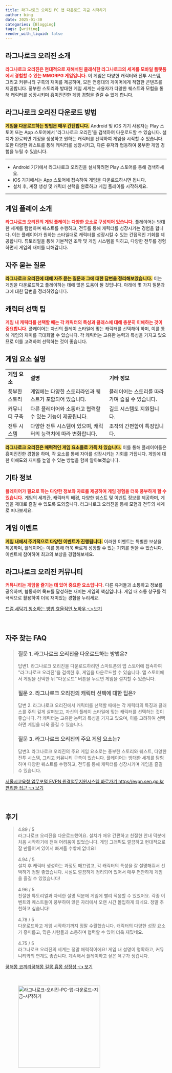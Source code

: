 ```yaml
---
title: 라그나로크 오리진 PC 앱 다운로드 지금 시작하기
author: bing
date: 2025-01-30
categories: [Blogging]
tags: [writing]
render_with_liquid: false
---
```



<h2 id='라그나로크_오리진_소개'>라그나로크 오리진 소개</h2>

<p><b><span style="color: #ee2323;">라그나로크 오리진은 현대적으로 재해석된 클래식한 라그나로크의 세계를 모바일 플랫폼에서 경험할 수 있는 MMORPG 게임입니다.</span></b> 이 게임은 다양한 캐릭터와 전투 시스템, 그리고 커뮤니티 구축의 재미를 제공하며, 모든 연령대의 게이머에게 적합한 콘텐츠를 제공합니다. 풍부한 스토리와 방대한 게임 세계는 사용자가 다양한 퀘스트와 모험을 통해 캐릭터를 성장시키며 흥미진진한 게임 경험을 즐길 수 있게 합니다.</p>

<h2 id='다운로드_방법'>라그나로크 오리진 다운로드 방법</h2>

<p><b><span style="background-color: #ffe066;">게임을 다운로드하는 방법은 매우 간단합니다.</span></b> Android 및 iOS 기기 사용자는 Play 스토어 또는 App 스토어에서 '라그나로크 오리진'을 검색하여 다운로드할 수 있습니다. 설치가 완료되면 계정을 생성하고 원하는 캐릭터를 선택하여 게임을 시작할 수 있습니다. 또한 다양한 퀘스트를 통해 캐릭터를 성장시키고, 다른 유저와 협동하여 풍부한 게임 경험을 누릴 수 있습니다.</p>

<hr />

<ul>
    <li>Android 기기에서 라그나로크 오리진을 설치하려면 Play 스토어를 통해 검색하세요.</li>
    <li>iOS 기기에서는 App 스토어에 접속하여 게임을 다운로드하시면 됩니다.</li>
    <li>설치 후, 계정 생성 및 캐릭터 선택을 완료하고 게임 플레이를 시작하세요.</li>
</ul>

<hr />

<h2 id='게임_플레이_소개'>게임 플레이 소개</h2>

<p><b><span style="color: #ee2323;">라그나로크 오리진의 게임 플레이는 다양한 요소로 구성되어 있습니다.</span></b> 플레이어는 방대한 세계를 탐험하며 퀘스트를 수행하고, 전투를 통해 캐릭터를 성장시키는 경험을 합니다. 이는 플레이어가 원하는 스타일대로 캐릭터를 성장시킬 수 있는 간접적인 기회를 제공합니다. 튜토리얼을 통해 기본적인 조작 및 게임 시스템을 익히고, 다양한 전투를 경험하면서 게임의 재미를 더해갑니다.</p>

<h2 id='자주_묻는_질문'>자주 묻는 질문</h2>

<p><b><span style="background-color: #ffe066;">라그나로크 오리진에 대해 자주 묻는 질문과 그에 대한 답변을 정리해보았습니다.</span></b> 이는 게임을 다운로드하고 플레이하는 데에 많은 도움이 될 것입니다. 아래에 몇 가지 질문과 그에 대한 답변을 정리하였습니다.</p>

<h2 id='캐릭터_선택_팁'>캐릭터 선택 팁</h2>

<p><b><span style="color: #ee2323;">게임 내 캐릭터를 선택할 때는 각 캐릭터의 특성과 클래스에 대해 충분히 이해하는 것이 중요합니다.</span></b> 플레이어는 자신의 플레이 스타일에 맞는 캐릭터를 선택해야 하며, 이를 통해 게임의 재미를 극대화할 수 있습니다. 각 캐릭터는 고유한 능력과 특성을 가지고 있으므로 이를 고려하여 선택하는 것이 좋습니다.</p>

<h2 id='게임_요소_설명'>게임 요소 설명</h2>

<table>
    <tr>
        <td><b>게임 요소</b></td>
        <td><b>설명</b></td>
        <td><b>기타 정보</b></td>
    </tr>
    <tr>
        <td>풍부한 스토리</td>
        <td>게임에는 다양한 스토리라인과 퀘스트가 포함되어 있습니다.</td>
        <td>플레이어는 스토리를 따라가며 즐길 수 있습니다.</td>
    </tr>
    <tr>
        <td>커뮤니티 구축</td>
        <td>다른 플레이어와 소통하고 협력할 수 있는 기능이 제공됩니다.</td>
        <td>길드 시스템도 지원됩니다.</td>
    </tr>
    <tr>
        <td>전투 시스템</td>
        <td>다양한 전투 시스템이 있으며, 캐릭터의 능력치에 따라 변화합니다.</td>
        <td>조작의 간편함이 특징입니다.</td>
    </tr>
</table>

<p><b><span style="background-color: #ffe066;">라그나로크 오리진은 매력적인 게임 요소들로 가득 차 있습니다.</span></b> 이를 통해 플레이어들은 흥미진진한 경험을 하며, 각 요소를 통해 자아를 성장시키는 기회를 가집니다. 게임에 대한 이해도와 재미를 높일 수 있는 방법을 함께 알아보겠습니다.</p>

<h2 id='기타_정보'>기타 정보</h2>

<p><b><span style="color: #ee2323;">플레이어가 필요로 하는 다양한 정보와 자료를 제공하여 게임 경험을 더욱 풍부하게 할 수 있습니다.</span></b> 게임의 세계관, 캐릭터의 배경, 다양한 퀘스트 및 이벤트 정보를 제공하며, 게임을 제대로 즐길 수 있도록 도와줍니다. 라그나로크 오리진을 통해 모험과 전투의 세계로 떠나보세요.</p>

<h2 id='게임_이벤트'>게임 이벤트</h2>

<p><b><span style="background-color: #ffe066;">게임 내에서 주기적으로 다양한 이벤트가 진행됩니다.</span></b> 이러한 이벤트는 특별한 보상을 제공하며, 플레이어는 이를 통해 더욱 빠르게 성장할 수 있는 기회를 얻을 수 있습니다. 이벤트에 참여하여 최고의 보상을 경험해보세요.</p>

<h2 id='라그나로크_오리진_커뮤니티'>라그나로크 오리진 커뮤니티</h2>

<p><b><span style="color: #ee2323;">커뮤니티는 게임을 즐기는 데 있어 중요한 요소입니다.</span></b> 다른 유저들과 소통하고 정보를 공유하며, 협동하여 목표를 달성하는 재미는 게임의 핵심입니다. 게임 내 소통 창구를 적극적으로 활용하여 더욱 재미있는 경험을 누리세요.</p>


<p><a class="click-button" title="드럼 세탁기 청소하는 방법 효율적인 노하우" href="https://blackassets.github.io/posts/%EB%93%9C%EB%9F%BC-%EC%84%B8%ED%83%81%EA%B8%B0-%EC%B2%AD%EC%86%8C%ED%95%98%EB%8A%94-%EB%B0%A9%EB%B2%95-%ED%9A%A8%EC%9C%A8%EC%A0%81%EC%9D%B8-%EB%85%B8%ED%95%98%EC%9A%B0/" rel="dofollow">드럼 세탁기 청소하는 방법 효율적인 노하우 👈 보기</a></p><br>
<h2 id='자주_찾는_FAQ'>자주 찾는 FAQ</h2>
<div itemscope="" itemtype="https://schema.org/FAQPage"> 
<blockquote> 
<div itemscope="" itemprop="mainEntity" itemtype="https://schema.org/Question"> 
<h3 itemprop="name">질문 1. 라그나로크 오리진을 다운로드하는 방법은?</h3> 
<div itemscope="" itemprop="acceptedAnswer" itemtype="https://schema.org/Answer"> 
<span itemprop="text"> 
<p>답변1. 라그나로크 오리진을 다운로드하려면 스마트폰의 앱 스토어에 접속하여 "라그나로크 오리진"을 검색한 후, 게임을 다운로드할 수 있습니다. 앱 스토어에서 게임을 선택한 뒤 "다운로드" 버튼을 누르면 게임을 설치할 수 있습니다.</p> 
</span> 
</div> 
</div> 
<div itemscope="" itemprop="mainEntity" itemtype="https://schema.org/Question"> 
<h3 itemprop="name">질문 2. 라그나로크 오리진의 캐릭터 선택에 대한 팁은?</h3> 
<div itemscope="" itemprop="acceptedAnswer" itemtype="https://schema.org/Answer"> 
<span itemprop="text"> 
<p>답변 2. 라그나로크 오리진에서 캐릭터를 선택할 때에는 각 캐릭터의 특징과 클래스를 주의 깊게 살펴보고, 자신의 플레이 스타일에 맞는 캐릭터를 선택하는 것이 좋습니다. 각 캐릭터는 고유한 능력과 특성을 가지고 있으며, 이를 고려하여 선택하면 게임을 더욱 즐길 수 있습니다.</p> 
</span> 
</div> 
</div> 
<div itemscope="" itemprop="mainEntity" itemtype="https://schema.org/Question"> 
<h3 itemprop="name">질문 3. 라그나로크 오리진의 주요 게임 요소는?</h3> 
<div itemscope="" itemprop="acceptedAnswer" itemtype="https://schema.org/Answer"> 
<span itemprop="text"> 
<p>답변3. 라그나로크 오리진의 주요 게임 요소로는 풍부한 스토리와 퀘스트, 다양한 전투 시스템, 그리고 커뮤니티 구축이 있습니다. 플레이어는 방대한 세계를 탐험하며 다양한 퀘스트를 수행하고, 전투를 통해 캐릭터를 성장시키며 게임을 즐길 수 있습니다.</p> 
</span> 
</div> 
</div> 
</blockquote> 
</div>
<p><a class="click-button" title="서울시교육청 업무포털 EVPN 원격업무지원시스템 바로가기 https//evpn.sen.go.kr 편리한 접근" href="https://blackassets.github.io/posts/%EC%84%9C%EC%9A%B8%EC%8B%9C%EA%B5%90%EC%9C%A1%EC%B2%AD-%EC%97%85%EB%AC%B4%ED%8F%AC%ED%84%B8-EVPN-%EC%9B%90%EA%B2%A9%EC%97%85%EB%AC%B4%EC%A7%80%EC%9B%90%EC%8B%9C%EC%8A%A4%ED%85%9C-%EB%B0%94%EB%A1%9C%EA%B0%80%EA%B8%B0-httpsevpn.sen.go.kr-%ED%8E%B8%EB%A6%AC%ED%95%9C-%EC%A0%91%EA%B7%BC/" rel="dofollow">서울시교육청 업무포털 EVPN 원격업무지원시스템 바로가기 https//evpn.sen.go.kr 편리한 접근 👈 보기</a></p><br>
<h2 id='후기'>후기</h2>
<div itemscope itemtype="https://schema.org/Product">
  <blockquote>
  <div itemprop="review" itemscope itemtype="https://schema.org/Review">
      <div itemprop="reviewRating" itemscope itemtype="https://schema.org/Rating"> <span itemprop="ratingValue">4.89</span> / <span itemprop="bestRating">5</span> </div>
      <span itemprop="reviewBody">라그나로크 오리진을 다운로드했어요. 설치가 매우 간편하고 친절한 안내 덕분에 처음 시작하기에 전혀 어려움이 없었습니다. 게임 그래픽도 깔끔하고 현대적으로 잘 만들어져 있어서 빠져들 수밖에 없네요!</span>
  </div>
  <br>
  <div itemprop="review" itemscope itemtype="https://schema.org/Review">
      <div itemprop="reviewRating" itemscope itemtype="https://schema.org/Rating"> <span itemprop="ratingValue">4.94</span> / <span itemprop="bestRating">5</span> </div>
      <span itemprop="reviewBody">설치 후 캐릭터 생성하는 과정도 매끄럽고, 각 캐릭터의 특성을 잘 설명해줘서 선택하기 정말 좋았습니다. 시설도 깔끔하게 정리되어 있어서 매우 편안하게 게임을 즐길 수 있었습니다!</span>
  </div>
  <br>
  <div itemprop="review" itemscope itemtype="https://schema.org/Review">
      <div itemprop="reviewRating" itemscope itemtype="https://schema.org/Rating"> <span itemprop="ratingValue">4.96</span> / <span itemprop="bestRating">5</span> </div>
      <span itemprop="reviewBody">친절한 튜토리얼과 자세한 설명 덕분에 게임에 빨리 적응할 수 있었어요. 각종 이벤트와 퀘스트들이 풍부하여 앉은 자리에서 오랜 시간 몰입하게 되네요. 정말 추천하고 싶습니다!</span>
  </div>
  <br>
  <div itemprop="review" itemscope itemtype="https://schema.org/Review">
      <div itemprop="reviewRating" itemscope itemtype="https://schema.org/Rating"> <span itemprop="ratingValue">4.78</span> / <span itemprop="bestRating">5</span> </div>
      <span itemprop="reviewBody">다운로드하고 게임 시작하기까지 정말 수월했습니다. 캐릭터의 다양한 성장 요소가 흥미롭고, 많은 사람들과 소통하며 협력할 수 있어 더욱 재밌네요.</span>
  </div>
  <br>
  <div itemprop="review" itemscope itemtype="https://schema.org/Review">
      <div itemprop="reviewRating" itemscope itemtype="https://schema.org/Rating"> <span itemprop="ratingValue">4.75</span> / <span itemprop="bestRating">5</span> </div>
      <span itemprop="reviewBody">라그나로크 오리진의 세계는 정말 매력적이에요! 게임 내 설명이 명확하고, 커뮤니티와의 연계도 좋습니다. 계속해서 플레이하고 싶은 욕구가 생깁니다.</span>
  </div>
  </blockquote>
</div>
<p><a class="click-button" title="꿈해몽 코끼리꿈해몽 길몽 흉몽 상징성" href="https://blackassets.github.io/posts/%EA%BF%88%ED%95%B4%EB%AA%BD-%EC%BD%94%EB%81%BC%EB%A6%AC%EA%BF%88%ED%95%B4%EB%AA%BD-%EA%B8%B8%EB%AA%BD-%ED%9D%89%EB%AA%BD-%EC%83%81%EC%A7%95%EC%84%B1/" rel="dofollow">꿈해몽 코끼리꿈해몽 길몽 흉몽 상징성 👈 보기</a></p><br>
<figure class="image"><img src="https://blackassets.github.io/assets/img/thumbnail/라그나로크-오리진-PC-앱-다운로드-지금-시작하기.webp" alt="라그나로크-오리진-PC-앱-다운로드-지금-시작하기" width="256" height="256"></figure>